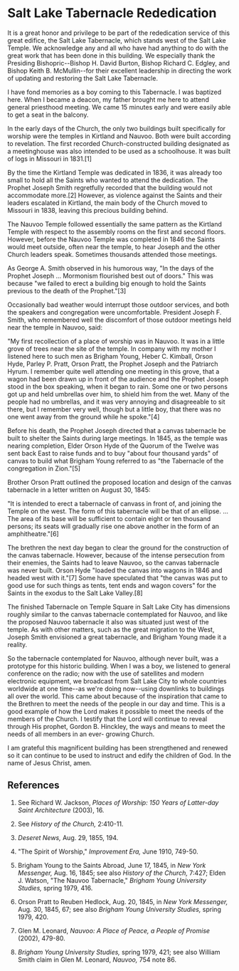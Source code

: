 # Salt Lake Tabernacle Rededication

It is a great honor and privilege to be part of the rededication service of
this great edifice, the Salt Lake Tabernacle, which stands west of the Salt
Lake Temple. We acknowledge any and all who have had anything to do with the
great work that has been done in this building. We especially thank the
Presiding Bishopric--Bishop H. David Burton, Bishop Richard C. Edgley, and
Bishop Keith B. McMullin--for their excellent leadership in directing the work
of updating and restoring the Salt Lake Tabernacle.

I have fond memories as a boy coming to this Tabernacle. I was baptized here.
When I became a deacon, my father brought me here to attend general priesthood
meeting. We came 15 minutes early and were easily able to get a seat in the
balcony.

In the early days of the Church, the only two buildings built specifically for
worship were the temples in Kirtland and Nauvoo. Both were built according to
revelation. The first recorded Church-constructed building designated as a
meetinghouse was also intended to be used as a schoolhouse. It was built of
logs in Missouri in 1831.[1]

By the time the Kirtland Temple was dedicated in 1836, it was already too
small to hold all the Saints who wanted to attend the dedication. The Prophet
Joseph Smith regretfully recorded that the building would not accommodate
more.[2] However, as violence against the Saints and their leaders escalated
in Kirtland, the main body of the Church moved to Missouri in 1838, leaving
this precious building behind.

The Nauvoo Temple followed essentially the same pattern as the Kirtland Temple
with respect to the assembly rooms on the first and second floors. However,
before the Nauvoo Temple was completed in 1846 the Saints would meet outside,
often near the temple, to hear Joseph and the other Church leaders speak.
Sometimes thousands attended those meetings.

As George A. Smith observed in his humorous way, "In the days of the Prophet
Joseph ... Mormonism flourished best out of doors." This was because "we failed
to erect a building big enough to hold the Saints previous to the death of the
Prophet."[3]

Occasionally bad weather would interrupt those outdoor services, and both the
speakers and congregation were uncomfortable. President Joseph F. Smith, who
remembered well the discomfort of those outdoor meetings held near the temple
in Nauvoo, said:

"My first recollection of a place of worship was in Nauvoo. It was in a little
grove of trees near the site of the temple. In company with my mother I
listened here to such men as Brigham Young, Heber C. Kimball, Orson Hyde,
Parley P. Pratt, Orson Pratt, the Prophet Joseph and the Patriarch Hyrum. I
remember quite well attending one meeting in this grove, that a wagon had been
drawn up in front of the audience and the Prophet Joseph stood in the box
speaking, when it began to rain. Some one or two persons got up and held
umbrellas over him, to shield him from the wet. Many of the people had no
umbrellas, and it was very annoying and disagreeable to sit there, but I
remember very well, though but a little boy, that there was no one went away
from the ground while he spoke."[4]

Before his death, the Prophet Joseph directed that a canvas tabernacle be
built to shelter the Saints during large meetings. In 1845, as the temple was
nearing completion, Elder Orson Hyde of the Quorum of the Twelve was sent back
East to raise funds and to buy "about four thousand yards" of canvas to build
what Brigham Young referred to as "the Tabernacle of the congregation in
Zion."[5]

Brother Orson Pratt outlined the proposed location and design of the canvas
tabernacle in a letter written on August 30, 1845:

"It is intended to erect a tabernacle of canvass in front of, and joining the
Temple on the west. The form of this tabernacle will be that of an ellipse. ...
The area of its base will be sufficient to contain eight or ten thousand
persons; its seats will gradually rise one above another in the form of an
amphitheatre."[6]

The brethren the next day began to clear the ground for the construction of
the canvas tabernacle. However, because of the intense persecution from their
enemies, the Saints had to leave Nauvoo, so the canvas tabernacle was never
built. Orson Hyde "loaded the canvas into wagons in 1846 and headed west with
it."[7] Some have speculated that "the canvas was put to good use for such
things as tents, tent ends and wagon covers" for the Saints in the exodus to
the Salt Lake Valley.[8]

The finished Tabernacle on Temple Square in Salt Lake City has dimensions
roughly similar to the canvas tabernacle contemplated for Nauvoo, and like the
proposed Nauvoo tabernacle it also was situated just west of the temple. As
with other matters, such as the great migration to the West, Joseph Smith
envisioned a great tabernacle, and Brigham Young made it a reality.

So the tabernacle contemplated for Nauvoo, although never built, was a
prototype for this historic building. When I was a boy, we listened to general
conference on the radio; now with the use of satellites and modern electronic
equipment, we broadcast from Salt Lake City to whole countries worldwide at
one time--as we're doing now--using downlinks to buildings all over the world.
This came about because of the inspiration that came to the Brethren to meet
the needs of the people in our day and time. This is a good example of how the
Lord makes it possible to meet the needs of the members of the Church. I
testify that the Lord will continue to reveal through His prophet, Gordon B.
Hinckley, the ways and means to meet the needs of all members in an ever-
growing Church.

I am grateful this magnificent building has been strengthened and renewed so
it can continue to be used to instruct and edify the children of God. In the
name of Jesus Christ, amen.

## References

  1. See Richard W. Jackson, _Places of Worship: 150 Years of Latter-day Saint Architecture_ (2003), 16.

  2. See _History of the Church,_ 2:410-11.

  3. _Deseret News,_ Aug. 29, 1855, 194.

  4. "The Spirit of Worship," _Improvement Era,_ June 1910, 749-50.

  5. Brigham Young to the Saints Abroad, June 17, 1845, in _New York Messenger,_ Aug. 16, 1845; see also _History of the Church,_ 7:427; Elden J. Watson, "The Nauvoo Tabernacle," _Brigham Young University Studies,_ spring 1979, 416.

  6. Orson Pratt to Reuben Hedlock, Aug. 20, 1845, in _New York Messenger,_ Aug. 30, 1845, 67; see also _Brigham Young University Studies,_ spring 1979, 420.

  7. Glen M. Leonard, _Nauvoo: A Place of Peace, a People of Promise_ (2002), 479-80.

  8. _Brigham Young University Studies,_ spring 1979, 421; see also William Smith claim in Glen M. Leonard, _Nauvoo,_ 754 note 86.

